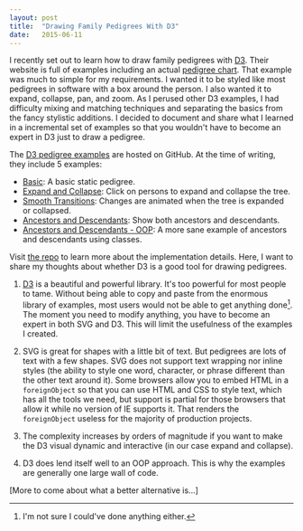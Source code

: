 ```yaml
---
layout: post
title:  "Drawing Family Pedigrees With D3"
date:   2015-06-11
---
```


I recently set out to learn how to draw family pedigrees with [D3][d3]. Their
website is full of examples including an actual [pedigree chart][d3-pedigree-example].
That example was much to simple for my requirements. I wanted it to be styled
like most pedigrees in software with a box around the person. I also wanted it
to expand, collapse, pan, and zoom. As I perused other D3 examples, I had difficulty 
mixing and matching techniques and separating the basics from the fancy stylistic 
additions. I decided to document and share what I learned in a incremental set 
of examples so that you wouldn't have to become an expert in D3 just to draw a pedigree.

The [D3 pedigree examples][my-pedigree-examples] are hosted on GitHub. At the time
of writing, they include 5 examples:

* [Basic](http://justincy.github.io/d3-pedigree-examples/basic.html): A basic static pedigree.
* [Expand and Collapse](http://justincy.github.io/d3-pedigree-examples/expandable.html): Click on persons to expand and collapse the tree.
* [Smooth Transitions](http://justincy.github.io/d3-pedigree-examples/transitions.html): Changes are animated when the tree is expanded or collapsed.
* [Ancestors and Descendants](http://justincy.github.io/d3-pedigree-examples/descendants.html): Show both ancestors and descendants.
* [Ancestors and Descendants - OOP](http://justincy.github.io/d3-pedigree-examples/descendants-oop.html): A more sane example of ancestors and descendants using classes.

Visit [the repo][my-pedigree-examples] to learn more about the implementation details.
Here, I want to share my thoughts about whether D3 is a good tool for drawing pedigrees.

1. [D3][d3] is a beautiful and powerful library. It's too powerful for most people
to tame. Without being able to copy and paste from the enormous library of examples,
most users would not be able to get anything done[^1]. The moment you need to modify
anything, you have to become an expert in both SVG and D3. This will limit the
usefulness of the examples I created.

2. SVG is great for shapes with a little bit of text. But pedigrees are lots of
text with a few shapes. SVG does not support text wrapping nor inline styles (the
ability to style one word, character, or phrase different than the other text
around it). Some browsers allow you to embed HTML in a `foreignObject` so that
you can use HTML and CSS to style text, which has all the tools we need, but 
support is partial for those browsers that allow it while no version of IE 
supports it. That renders the `foreignObject` useless for the majority of production
projects.

3. The complexity increases by orders of magnitude if you want to make the D3
visual dynamic and interactive (in our case expand and collapse).

4. D3 does lend itself well to an OOP approach. This is why the examples are 
generally one large wall of code.

[More to come about what a better alternative is...]

[d3]: http://d3js.org/
[d3-pedigree-example]: http://bl.ocks.org/mbostock/2966094
[my-pedigree-examples]: https://github.com/justincy/d3-pedigree-examples

[^1]: I'm not sure I could've done anything either.